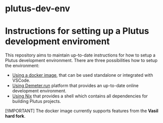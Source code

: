 # plutus-dev-env

# Instructions for setting up a Plutus development enviroment 

This repository aims to maintain up-to-date instructions for how to setup a Plutus development environment. There are three possibilities how to setup the environment: 
* [Using a docker image](https://github.com/LukaKurnjek/plutus-dev-env/blob/main/instructions/using-docker.md), that can be used standalone or integrated with VSCode. 
* [Using Demeter.run](https://github.com/LukaKurnjek/plutus-dev-env/blob/main/instructions/using-demeter-run.md) platform that provides an up-to-date online development environment. 
* [Using Nix](https://github.com/LukaKurnjek/plutus-dev-env/blob/main/instructions/using-nix.md) that provides a shell which contains all dependencies for building Plutus projects.  

[!IMPORTANT]
The docker image currently supports features from the **Vasil hard fork**. 
